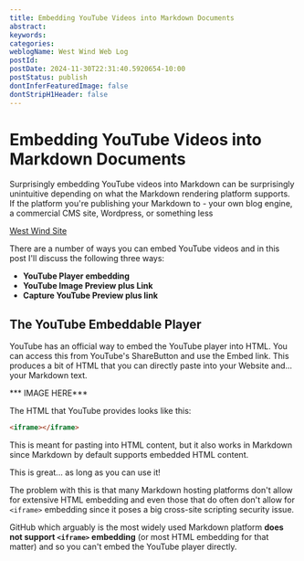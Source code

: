 ```yaml
---
title: Embedding YouTube Videos into Markdown Documents
abstract: 
keywords: 
categories: 
weblogName: West Wind Web Log
postId: 
postDate: 2024-11-30T22:31:40.5920654-10:00
postStatus: publish
dontInferFeaturedImage: false
dontStripH1Header: false
---
```

# Embedding YouTube Videos into Markdown Documents

Surprisingly embedding YouTube videos into Markdown can be surprisingly unintuitive depending on what the Markdown rendering platform supports. If the platform you're publishing your Markdown to - your own blog engine, a commercial CMS site, Wordpress, or something less 

[West Wind Site](https://west-wind.com)

There are a number of ways you can embed YouTube videos and in this post I'll discuss the following three ways:

* **YouTube Player embedding**
* **YouTube Image Preview plus Link**  
* **Capture YouTube Preview plus link**

## The YouTube Embeddable Player
YouTube has an official way to embed the YouTube player into HTML. You can access this from YouTube's ShareButton and use the Embed link. This produces a bit of HTML that you can directly paste into your Website and... your Markdown text.

*** IMAGE HERE*** 

The HTML that YouTube provides looks like this:

```html
<iframe></iframe>
````

This is meant for pasting into HTML content, but it also works in Markdown since Markdown by default supports embedded HTML content.

This is great...  as long as you can use it! 

The problem with this is that many Markdown hosting platforms don't allow for extensive HTML embedding and even those that do often don't allow for `<iframe>` embedding since it poses a big cross-site scripting security issue. 

GitHub which arguably is the most widely used Markdown platform **does not support `<iframe>` embedding** (or most HTML embedding for that matter) and so you can't embed the YouTube player directly.



